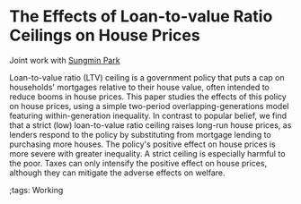 # The Effects of Loan-to-value Ratio Ceilings on House Prices

Joint work with [Sungmin Park](https://www.sungminparkecon.com/)

<!--[paper](https://papers.ssrn.com/sol3/papers.cfm?abstract_id=3943908);-->
<!--[slide: MEA annual meeting](pdf/LTVHousingPrice/Houseprice_slides_HJChen_SungminPark_Mar2022.pdf);-->
<!--[slide: NOE Workshop](pdf/LTVHousingPrice/Houseprice_slides_HJChen_SungminPark_Nov042022_NOEWorkshop.pdf)-->

<!--Present at: Northeast Ohio Economics Workshop (Cleveland Fed) 2022, Midwest Economics Association Annual Meetings 2022-->

Loan-to-value ratio (LTV) ceiling is a government policy that puts a cap on households' mortgages relative to their house value, often intended to reduce booms in house prices.
This paper studies the effects of this policy on house prices, using a simple two-period overlapping-generations model featuring within-generation inequality.
In contrast to popular belief, we find that a strict (low) loan-to-value ratio ceiling raises long-run house prices, as lenders respond to the policy by substituting from mortgage lending to purchasing more houses.
The policy's positive effect on house prices is more severe with greater inequality.
A strict ceiling is especially harmful to the poor.
Taxes can only intensify the positive effect on house prices, although they can mitigate the adverse effects on welfare.

;tags: Working

